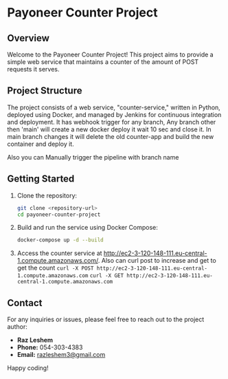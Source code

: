 # Payoneer Counter Project

## Overview

Welcome to the Payoneer Counter Project! This project aims to provide a simple web service that maintains a counter of the amount of POST requests it serves.

## Project Structure

The project consists of a web service, "counter-service," written in Python, deployed using Docker, and managed by Jenkins for continuous integration and deployment.
It has webhook trigger for any branch,
Any branch other then 'main' will create a new docker deploy it wait 10 sec and close it.
In main branch changes it will delete the old counter-app and build the new container and deploy it.

Also you can Manually trigger the pipeline with branch name

## Getting Started

1. Clone the repository:

    ```bash
    git clone <repository-url>
    cd payoneer-counter-project
    ```

2. Build and run the service using Docker Compose:

    ```bash
    docker-compose up -d --build
    ```

3. Access the counter service at http://ec2-3-120-148-111.eu-central-1.compute.amazonaws.com/.
   Also can curl post to increase and get to get the count
   ```curl -X POST http://ec2-3-120-148-111.eu-central-1.compute.amazonaws.com```
   ```curl -X GET http://ec2-3-120-148-111.eu-central-1.compute.amazonaws.com```

## Contact

For any inquiries or issues, please feel free to reach out to the project author:

- **Raz Leshem**
- **Phone:** 054-303-4383
- **Email:** razleshem3@gmail.com

Happy coding!


